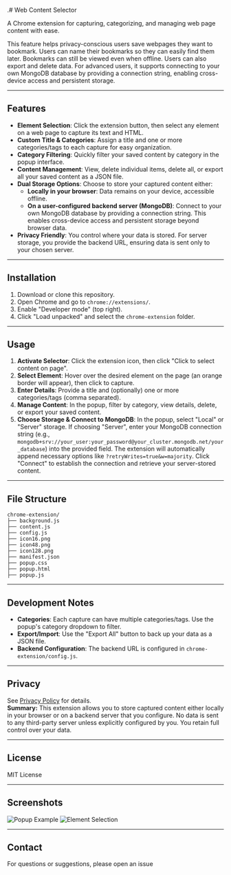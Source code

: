 .# Web Content Selector

A Chrome extension for capturing, categorizing, and managing web page content with ease.

This feature helps privacy-conscious users save webpages they want to bookmark. Users can name their bookmarks so they can easily find them later. Bookmarks can still be viewed even when offline. Users can also export and delete data. For advanced users, it supports connecting to your own MongoDB database by providing a connection string, enabling cross-device access and persistent storage.

---

## Features

- **Element Selection**: Click the extension button, then select any element on a web page to capture its text and HTML.
- **Custom Title & Categories**: Assign a title and one or more categories/tags to each capture for easy organization.
- **Category Filtering**: Quickly filter your saved content by category in the popup interface.
- **Content Management**: View, delete individual items, delete all, or export all your saved content as a JSON file.
- **Dual Storage Options**: Choose to store your captured content either:
    - **Locally in your browser**: Data remains on your device, accessible offline.
    - **On a user-configured backend server (MongoDB)**: Connect to your own MongoDB database by providing a connection string. This enables cross-device access and persistent storage beyond browser data.
- **Privacy Friendly**: You control where your data is stored. For server storage, you provide the backend URL, ensuring data is sent only to your chosen server.

---

## Installation

1. Download or clone this repository.
2. Open Chrome and go to `chrome://extensions/`.
3. Enable "Developer mode" (top right).
4. Click "Load unpacked" and select the `chrome-extension` folder.

---

## Usage

1. **Activate Selector**: Click the extension icon, then click "Click to select content on page".
2. **Select Element**: Hover over the desired element on the page (an orange border will appear), then click to capture.
3. **Enter Details**: Provide a title and (optionally) one or more categories/tags (comma separated).
4. **Manage Content**: In the popup, filter by category, view details, delete, or export your saved content.
5.  **Choose Storage & Connect to MongoDB**: In the popup, select "Local" or "Server" storage. If choosing "Server", enter your MongoDB connection string (e.g., `mongodb+srv://your_user:your_password@your_cluster.mongodb.net/your_database`) into the provided field. The extension will automatically append necessary options like `?retryWrites=true&w=majority`. Click "Connect" to establish the connection and retrieve your server-stored content.

---

## File Structure

```
chrome-extension/
├── background.js
├── content.js
├── config.js
├── icon16.png
├── icon48.png
├── icon128.png
├── manifest.json
├── popup.css
├── popup.html
├── popup.js
```

---

## Development Notes

- **Categories**: Each capture can have multiple categories/tags. Use the popup's category dropdown to filter.
- **Export/Import**: Use the "Export All" button to back up your data as a JSON file.
- **Backend Configuration**: The backend URL is configured in `chrome-extension/config.js`.

---

## Privacy

See [Privacy Policy](../index.html) for details.  
**Summary:** This extension allows you to store captured content either locally in your browser or on a backend server that you configure. No data is sent to any third-party server unless explicitly configured by you. You retain full control over your data.

---

## License

MIT License

---

## Screenshots

![Popup Example](example1.png)
![Element Selection](example2.png)

---

## Contact

For questions or suggestions, please open an issue